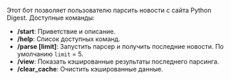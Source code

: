 
Этот бот позволяет пользователю парсить новости с сайта Python Digest. Доступные команды:

- **/start**: Приветствие и описание.
- **/help**: Список доступных команд.
- **/parse [limit]**: Запустить парсер и получить последние новости. По умолчанию `limit` = 5.
- **/view**: Показать кэшированные результаты последнего парсинга.
- **/clear_cache**: Очистить кэшированные данные.
